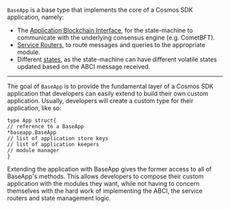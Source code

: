 `BaseApp` is a base type that implements the core of a Cosmos SDK application, namely:

-   The [Application Blockchain Interface](https://docs.cosmos.network/v0.50/learn/advanced/baseapp#main-abci-messages), for the state-machine to communicate with the underlying consensus engine (e.g. CometBFT).
-   [Service Routers](https://docs.cosmos.network/v0.50/learn/advanced/baseapp#service-routers), to route messages and queries to the appropriate module.
-   Different [states](https://docs.cosmos.network/v0.50/learn/advanced/baseapp#state-updates), as the state-machine can have different volatile states updated based on the ABCI message received.

-------
The goal of `BaseApp` is to provide the fundamental layer of a Cosmos SDK application that developers can easily extend to build their own custom application. Usually, developers will create a custom type for their application, like so:

```
type App struct{
// reference to a BaseApp
*baseapp.BaseApp
// list of application store keys
// list of application keepers
// module manager
}
```

Extending the application with BaseApp gives the former access to all of BaseApp's methods. This allows developers to compose their custom application with the modules they want, while not having to concern themselves with the hard work of implementing the ABCI, the service routers and state management logic.